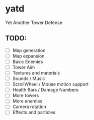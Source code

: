 # yatd
Yet Another Tower Defense

## TODO: 
- [ ] Map generation 
- [ ] Map expansion
- [ ] Basic Enemies 
- [ ] Tower Aim 
- [ ] Textures and materials
- [ ] Sounds / Music
- [ ] ScrollWheel / Mouse motion support
- [ ] Health Bars / Damage Numbers
- [ ] More towers
- [ ] More enemies
- [ ] Camera rotation
- [ ] Effects and particles
